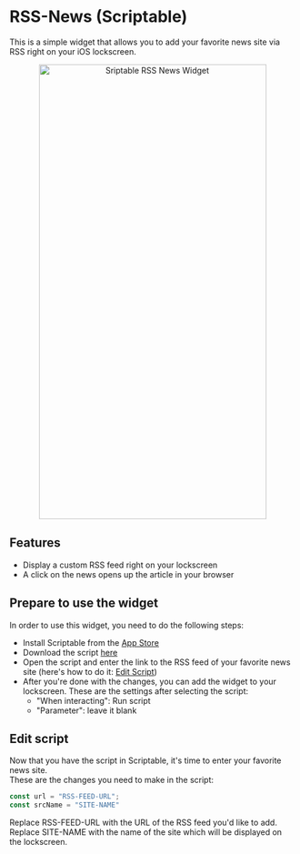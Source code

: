 # RSS-News (Scriptable)
This is a simple widget that allows you to add your favorite news site via RSS right on your iOS lockscreen.


<p align="center"><img src="https://i.imgur.com/DBX2kLD.png" width=400 height=800 alt="Sriptable RSS News Widget"></p>

## Features
* Display a custom RSS feed right on your lockscreen
* A click on the news opens up the article in your browser

## Prepare to use the widget
In order to use this widget, you need to do the following steps:
* Install Scriptable from the [App Store]
* Download the script [here]
* Open the script and enter the link to the RSS feed of your favorite news site (here's how to do it: [Edit Script])
* After you're done with the changes, you can add the widget to your lockscreen. These are the settings after selecting the script:
    * "When interacting": Run script
    * "Parameter": leave it blank

[App Store]:https://apps.apple.com/de/app/scriptable/id1405459188
[here]:https://github.com/leon47331/scriptable-news-rss-widget/releases
[Edit Script]:https://github.com/leon47331/scriptable-news-rss-widget/#edit-script

## Edit script
Now that you have the script in Scriptable, it's time to enter your favorite news site.<br>
These are the changes you need to make in the script:

```javascript
const url = "RSS-FEED-URL";
const srcName = "SITE-NAME"
```
Replace RSS-FEED-URL with the URL of the RSS feed you'd like to add.
Replace SITE-NAME with the name of the site which will be displayed on the lockscreen.
